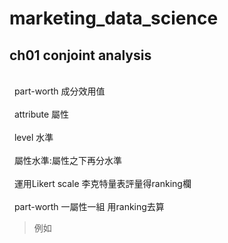 # marketing_data_science
##  ch01 conjoint analysis
<br>   part-worth 成分效用值<br>
<br>    attribute 屬性<br>
<br>    level 水準<br>
<br>    屬性水準:屬性之下再分水準<br>
<br>    運用Likert scale 李克特量表評量得ranking欄<br>
<br>    part-worth 一屬性一組 用ranking去算<br>
> 例如
